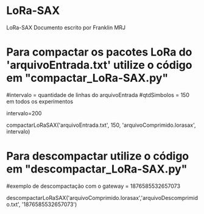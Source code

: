 # LoRa-SAX
LoRa-SAX
Documento escrito por Franklin MRJ
# Para compactar os pacotes LoRa do 'arquivoEntrada.txt' utilize o código em "compactar_LoRa-SAX.py"

#intervalo = quantidade de linhas do arquivoEntrada
#qtdSimbolos = 150 em todos os experimentos   

intervalo=200

compactarLoRaSAX('arquivoEntrada.txt', 150, 'arquivoComprimido.lorasax', intervalo)



# Para descompactar utilize o código em "descompactar_LoRa-SAX.py"
#exemplo de descompactação com o gateway = 1876585532657073

descompactarLoRaSAX('arquivoComprimido.lorasax','arquivoDescomprimido.txt', '1876585532657073')
